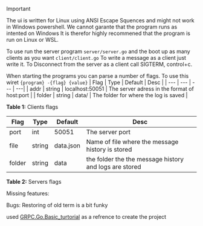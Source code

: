 > [!IMPORTANT]
> The ui is written for Linux using ANSI Escape Squences and might not work in Windows powershell.
> We cannot garante that the program runs as intented on Windows
> It is therefor highly recommened that the program is run on Linux or WSL.

To use run the server program `server/server.go` and the boot up as many clients as you want `client/client.go`
To write a message as a client just write it.
To Disconnect from the server as a client call SIGTERM, control+c.

When starting the programs you can parse a number of flags.
To use this wiret `{program} -{flag} {value}`
| Flag | Type | Default | Desc |
| --- | --- | --- | ---|
| addr | string | localhost:50051 | The server adress in the format of host:port |
| folder | string | data/ | The folder for where the log is saved |

**Table 1:** Clients flags

| Flag   | Type   | Default   | Desc                                                   |
| ------ | ------ | --------- | ------------------------------------------------------ |
| port   | int    | 50051     | The server port                                        |
| file   | string | data.json | Name of file where the message history is stored       |
| folder | string | data      | the folder the the message history and logs are stored |

**Table 2:** Servers flags

Missing features:

Bugs:
Restoring of old term is a bit funky

used [GRPC.Go.Basic_turtorial](https://grpc.io/docs/languages/go/basics/) as a refrence to create the project
